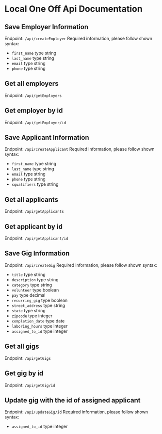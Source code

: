 # Local One Off Api Documentation

## Save Employer Information
Endpoint: `/api/createEmployer`
Required information, please follow shown syntax:
- `first_name` type string
- `last_name` type string
- `email` type string
- `phone` type string

## Get all employers
Endpoint: `/api/getEmployers`

## Get employer by id
Endpoint: `/api/getEmployer/id`


## Save Applicant Information
Endpoint: `/api/createApplicant`
Required information, please follow shown syntax:
- `first_name` type string
- `last_name` type string
- `email` type string
- `phone` type string
- `squalifiers` type string

## Get all applicants
Endpoint: `/api/getApplicants`

## Get applicant by id
Endpoint: `/api/getApplicant/id`


## Save Gig Information
Endpoint: `/api/createGig`
Required information, please follow shown syntax:
- `title` type string
- `description` type string
- `category` type string
- `volunteer` type boolean
- `pay` type decimal
- `recurring_gig` type boolean
- `street_address` type string
- `state` type string
- `zipcode` type integer
- `completion_date` type date
- `laboring_hours` type integer
- `assigned_to_id` type integer

## Get all gigs
Endpoint: `/api/getGigs`

## Get gig by id
Endpoint: `/api/getGig/id`

## Update gig with the id of assigned applicant
Endpoint: `/api/updateGig/id` <!-- id of the gig you are trying to update -->
Required information, please follow shown syntax:
- `assigned_to_id` type integer